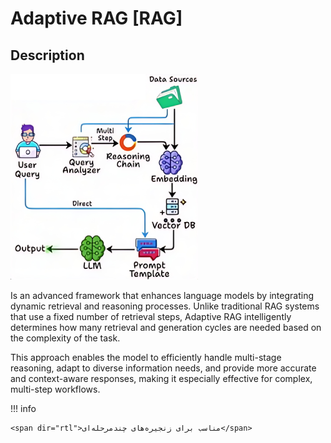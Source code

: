 # Adaptive RAG [RAG]

## Description

![](adaptive_rag/diagram.png)

Is an advanced framework that enhances language models by integrating dynamic retrieval and reasoning processes.
Unlike traditional RAG systems that use a fixed number of retrieval steps, Adaptive RAG intelligently determines how many retrieval and generation cycles are needed based on the complexity of the task.

This approach enables the model to efficiently handle multi-stage reasoning, adapt to diverse information needs, and provide more accurate and context-aware responses, making it especially effective for complex, multi-step workflows.

!!! info

    <span dir="rtl">مناسب برای زنجیره‌های چندمرحله‌ای</span>
